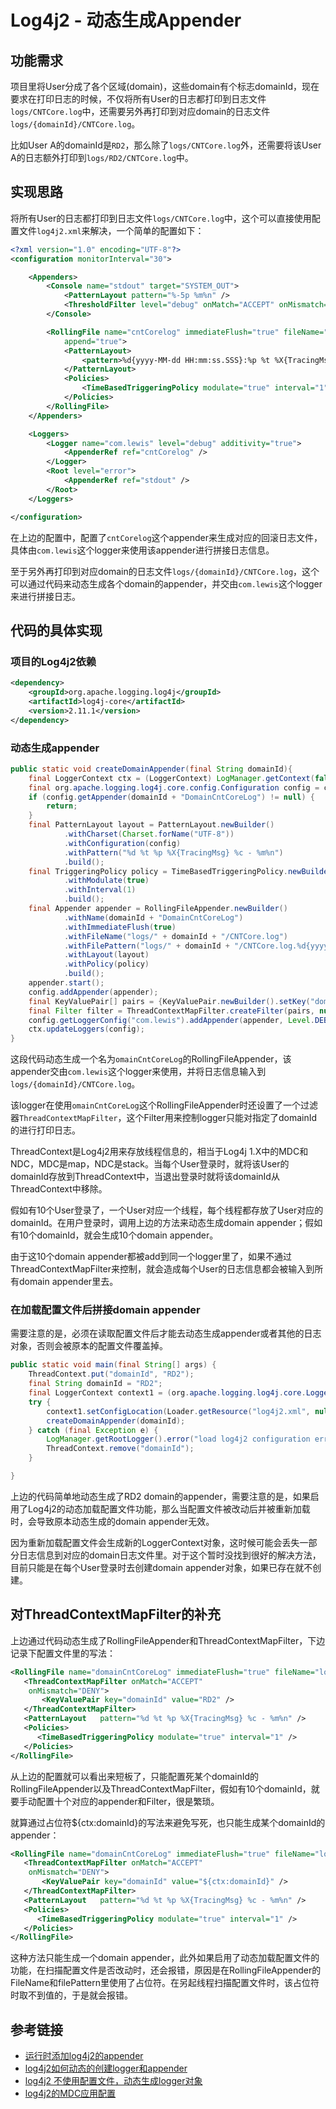 # Log4j2 - 动态生成Appender

## 功能需求

项目里将User分成了各个区域(domain)，这些domain有个标志domainId，现在要求在打印日志的时候，不仅将所有User的日志都打印到日志文件`logs/CNTCore.log`中，还需要另外再打印到对应domain的日志文件`logs/{domainId}/CNTCore.log`。

比如User A的domainId是`RD2`，那么除了`logs/CNTCore.log`外，还需要将该User A的日志额外打印到`logs/RD2/CNTCore.log`中。

## 实现思路

将所有User的日志都打印到日志文件`logs/CNTCore.log`中，这个可以直接使用配置文件`log4j2.xml`来解决，一个简单的配置如下：
<!--more-->
```xml
<?xml version="1.0" encoding="UTF-8"?>
<configuration monitorInterval="30">

	<Appenders>
		<Console name="stdout" target="SYSTEM_OUT">
			<PatternLayout pattern="%-5p %m%n" />
			<ThresholdFilter level="debug" onMatch="ACCEPT" onMismatch="DENY" />
		</Console>

		<RollingFile name="cntCorelog" immediateFlush="true" fileName="logs/CNTCore.log" filePattern="logs/CNTCore.log.%d{yyyy-MM-dd-a}.gz"
			append="true">
			<PatternLayout>
				<pattern>%d{yyyy-MM-dd HH:mm:ss.SSS}:%p %t %X{TracingMsg} %c - %m%n</pattern>
			</PatternLayout>
			<Policies>
				<TimeBasedTriggeringPolicy modulate="true" interval="1" />
			</Policies>
		</RollingFile>
	</Appenders>

	<Loggers>
		<Logger name="com.lewis" level="debug" additivity="true">
			<AppenderRef ref="cntCorelog" />
		</Logger>
		<Root level="error">
			<AppenderRef ref="stdout" />
		</Root>
	</Loggers>

</configuration>
```

在上边的配置中，配置了`cntCorelog`这个appender来生成对应的回滚日志文件，具体由`com.lewis`这个logger来使用该appender进行拼接日志信息。

至于另外再打印到对应domain的日志文件`logs/{domainId}/CNTCore.log`，这个可以通过代码来动态生成各个domain的appender，并交由`com.lewis`这个logger来进行拼接日志。

## 代码的具体实现

### 项目的Log4j2依赖
```xml
<dependency>
	<groupId>org.apache.logging.log4j</groupId>
	<artifactId>log4j-core</artifactId>
	<version>2.11.1</version>
</dependency>
```

### 动态生成appender

```java
public static void createDomainAppender(final String domainId){
    final LoggerContext ctx = (LoggerContext) LogManager.getContext(false);
    final org.apache.logging.log4j.core.config.Configuration config = ctx.getConfiguration();
    if (config.getAppender(domainId + "DomainCntCoreLog") != null) {
        return;
    }
    final PatternLayout layout = PatternLayout.newBuilder()
            .withCharset(Charset.forName("UTF-8"))
            .withConfiguration(config)
            .withPattern("%d %t %p %X{TracingMsg} %c - %m%n")
            .build();
    final TriggeringPolicy policy = TimeBasedTriggeringPolicy.newBuilder()
            .withModulate(true)
            .withInterval(1)
            .build();
    final Appender appender = RollingFileAppender.newBuilder()
            .withName(domainId + "DomainCntCoreLog")
            .withImmediateFlush(true)
            .withFileName("logs/" + domainId + "/CNTCore.log")
            .withFilePattern("logs/" + domainId + "/CNTCore.log.%d{yyyy-MM-dd-a}.gz")
            .withLayout(layout)
            .withPolicy(policy)
            .build();
    appender.start();
    config.addAppender(appender);
    final KeyValuePair[] pairs = {KeyValuePair.newBuilder().setKey("domainId").setValue(domainId).build()};
    final Filter filter = ThreadContextMapFilter.createFilter(pairs, null, Result.ACCEPT, Result.DENY);
    config.getLoggerConfig("com.lewis").addAppender(appender, Level.DEBUG, filter);
    ctx.updateLoggers(config);
}
```

这段代码动态生成一个名为`omainCntCoreLog`的RollingFileAppender，该appender交由`com.lewis`这个logger来使用，并将日志信息输入到`logs/{domainId}/CNTCore.log`。

该logger在使用`omainCntCoreLog`这个RollingFileAppender时还设置了一个过滤器`ThreadContextMapFilter`，这个Filter用来控制logger只能对指定了domainId的进行打印日志。

ThreadContext是Log4j2用来存放线程信息的，相当于Log4j 1.X中的MDC和NDC，MDC是map，NDC是stack。当每个User登录时，就将该User的domainId存放到ThreadContext中，当退出登录时就将该domainId从ThreadContext中移除。

假如有10个User登录了，一个User对应一个线程，每个线程都存放了User对应的domainId。在用户登录时，调用上边的方法来动态生成domain appender；假如有10个domainId，就会生成10个domain appender。

由于这10个domain appender都被add到同一个logger里了，如果不通过ThreadContextMapFilter来控制，就会造成每个User的日志信息都会被输入到所有domain appender里去。

### 在加载配置文件后拼接domain appender

需要注意的是，必须在读取配置文件后才能去动态生成appender或者其他的日志对象，否则会被原本的配置文件覆盖掉。

```java
public static void main(final String[] args) {
    ThreadContext.put("domainId", "RD2");
    final String domainId = "RD2";
    final LoggerContext context1 = (org.apache.logging.log4j.core.LoggerContext) LogManager.getContext(false);
    try {
        context1.setConfigLocation(Loader.getResource("log4j2.xml", null).toURI());
        createDomainAppender(domainId);
    } catch (final Exception e) {
        LogManager.getRootLogger().error("load log4j2 configuration error", e);
        ThreadContext.remove("domainId");
    }

}
```

上边的代码简单地动态生成了RD2 domain的appender，需要注意的是，如果启用了Log4j2的动态加载配置文件功能，那么当配置文件被改动后并被重新加载时，会导致原本动态生成的domain appender无效。

因为重新加载配置文件会生成新的LoggerContext对象，这时候可能会丢失一部分日志信息到对应的domain日志文件里。对于这个暂时没找到很好的解决方法，目前只能是在每个User登录时去创建domain appender对象，如果已存在就不创建。

## 对ThreadContextMapFilter的补充

上边通过代码动态生成了RollingFileAppender和ThreadContextMapFilter，下边记录下配置文件里的写法：
```xml
<RollingFile name="domainCntCoreLog" immediateFlush="true" fileName="logs/RD2/CNTCore.log" filePattern="logs/RD2/CNTCore.log.%d{yyyy-MM-dd-a}.gz" append="true">
   <ThreadContextMapFilter onMatch="ACCEPT"
    onMismatch="DENY">
	   <KeyValuePair key="domainId" value="RD2" />
   </ThreadContextMapFilter>
   <PatternLayout   pattern="%d %t %p %X{TracingMsg} %c - %m%n" />
   <Policies>
      <TimeBasedTriggeringPolicy modulate="true" interval="1" />
   </Policies>
</RollingFile>
```

从上边的配置就可以看出来短板了，只能配置死某个domainId的RollingFileAppender以及ThreadContextMapFilter，假如有10个domainId，就要手动配置十个对应的appender和Filter，很是繁琐。

就算通过占位符${ctx:domainId}的写法来避免写死，也只能生成某个domainId的appender：
```xml
<RollingFile name="domainCntCoreLog" immediateFlush="true" fileName="logs/${ctx:domainId}/CNTCore.log" filePattern="logs/${ctx:domainId}/CNTCore.log.%d{yyyy-MM-dd-a}.gz" append="true">
   <ThreadContextMapFilter onMatch="ACCEPT"
    onMismatch="DENY">
	   <KeyValuePair key="domainId" value="${ctx:domainId}" />
   </ThreadContextMapFilter>
   <PatternLayout   pattern="%d %t %p %X{TracingMsg} %c - %m%n" />
   <Policies>
      <TimeBasedTriggeringPolicy modulate="true" interval="1" />
   </Policies>
</RollingFile>
```

这种方法只能生成一个domain appender，此外如果启用了动态加载配置文件的功能，在扫描配置文件是否改动时，还会报错，原因是在RollingFileAppender的FileName和filePattern里使用了占位符。在另起线程扫描配置文件时，该占位符时取不到值的，于是就会报错。

## 参考链接

* [运行时添加log4j2的appender](https://segmentfault.com/a/1190000006973000)
* [log4j2如何动态的创建logger和appender](http://arganzheng.life/log4j2-create-logger-programmatic.html)
* [log4j2 不使用配置文件，动态生成logger对象](https://www.cnblogs.com/0201zcr/p/5726072.html)
* [log4j2的MDC应用配置](https://blog.csdn.net/json20080301/article/details/41984143)